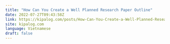 ```yaml
---
title: "How Can You Create a Well Planned Research Paper Outline"
date: 2022-07-27T09:43:58Z
link: https://kipalog.com/posts/How-Can-You-Create-a-Well-Planned-Research-Paper-Outline?utm_medium=RSS&utm_source=news.12bit.vn
site: kipalog.com
language: Vietnamese
draft: false
---
```

